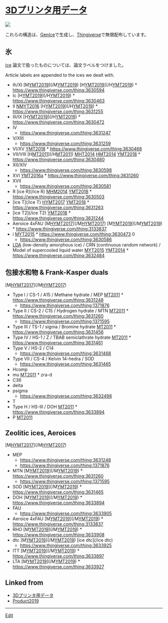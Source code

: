 ---
---
# [3Dプリンタ用データ](/3Dプリンタ用データ)

![](https://i.gyazo.com/936aabbe84fa478443890bae6d78a875.png)

これらの構造は、[GenIce](/GenIce)で生成し、[Thingiverse](https://thingiverse.com)で無償配布しています。





## 氷

[ice](/ice) 
論文で扱ったものについては、論文ラベルをつけました。

Article labels are appended to the ices we dealt with.


* Ih/XI [M[YMT2019](/YMT2019)](/M[YMT2019](/YMT2019)) [H[YMT2019](/YMT2019)](/H[YMT2019](/YMT2019))   * https://www.thingiverse.com/thing:3630594
* Ic [H[YMT2019](/YMT2019)](/H[YMT2019](/YMT2019))   * https://www.thingiverse.com/thing:3630463
* II [NMYT2016](/NMYT2016) [H[YMT2019](/YMT2019)](/H[YMT2019](/YMT2019))   * https://www.thingiverse.com/thing:3631255
* III/IX [H[YMT2019](/YMT2019)](/H[YMT2019](/YMT2019))   * https://www.thingiverse.com/thing:3630472
* IV
  * https://www.thingiverse.com/thing:3631247
* V/XIII
  * https://www.thingiverse.com/thing:3631259
* VI/XV [YMT2018](/YMT2018)   * https://www.thingiverse.com/thing:3630468
* VII/VIII [H[MT2011](/MT2011)](/H[MT2011](/MT2011)) [MHT2014](/MHT2014) [HMT2014](/HMT2014) [YMT2018](/YMT2018)   * https://www.thingiverse.com/thing:3630480
* XII/XIV
  * https://www.thingiverse.com/thing:3630598
* XVI [YMT2016a](/YMT2016a)   * https://www.thingiverse.com/thing:3631260
* XVII
  * https://www.thingiverse.com/thing:3630581
* R [ice R](/ice R)  [MHM2014](/MHM2014) [YMT2018](/YMT2018)   * https://www.thingiverse.com/thing:3630503
* [ice T](/ice T) [HYMT2017](/HYMT2017) [YMT2018](/YMT2018)   * https://www.thingiverse.com/thing:3631263
* [ice T2](/ice T2)  [YMT2018](/YMT2018)   * https://www.thingiverse.com/thing:3631244
* Aeroice 4xFAU [M[HYMT2017](/HYMT2017)](/M[HYMT2017](/HYMT2017)) [M[YMT2019](/YMT2019)](/M[YMT2019](/YMT2019))   * https://www.thingiverse.com/thing:3133837
* i  [MYT2015](/MYT2015)   * https://www.thingiverse.com/thing:3630473
0 
  * https://www.thingiverse.com/thing:3630586
* [LDA](/LDA) (low-density amorphous ice) / CRN (continuous random network) / Model of supercooled liquid water [MYT2015](/MYT2015) [YMT2014](/YMT2014)   * https://www.thingiverse.com/thing:3632484



## 包接水和物 & Frank-Kasper duals

[M[HYMT2017](/HYMT2017)](/M[HYMT2017](/HYMT2017)) 

* Type I / CS-1 / A15 / Methane hydrate / MEP [MT2011](/MT2011)   * https://www.thingiverse.com/thing:3631248
  * https://www.thingiverse.com/thing:1371876
* Type II / CS-2 / C15 / Hydrogen hydrate / MTN [MT2011](/MT2011)   * https://www.thingiverse.com/thing:3631260 
  * https://www.thingiverse.com/thing:1371595
* Type III / TS-1 / sigma / Bromine hydrate  [MT2011](/MT2011)   * https://www.thingiverse.com/thing:3631456
* Type IV / HS-1 / Z / TBAB semiclathrate hydrate [MT2011](/MT2011)   * https://www.thingiverse.com/thing:3631461
* Type V / HS-2 / C14
  * https://www.thingiverse.com/thing:3631468
* Type VII / CS-4 / Kelvin 14-hedra / SOD
  * https://www.thingiverse.com/thing:3631465
* Hcomp
* mu [MT2011](/MT2011) * zra-d
* C36
* delta
* psigma
  * https://www.thingiverse.com/thing:3632498
* T
* Type H / HS-III / DOH  [MT2011](/MT2011)   * https://www.thingiverse.com/thing:3633894
* P  [MT2011](/MT2011) 


## Zeolitic ices, Aeroices

[M[HYMT2017](/HYMT2017)](/M[HYMT2017](/HYMT2017)) 

* MEP
  * https://www.thingiverse.com/thing:3631248
  * https://www.thingiverse.com/thing:1371876
* MTN [M[YMT2019](/YMT2019)](/M[YMT2019](/YMT2019))   * https://www.thingiverse.com/thing:3631260 
  * https://www.thingiverse.com/thing:1371595
* SOD [M[YMT2019](/YMT2019)](/M[YMT2019](/YMT2019))   * https://www.thingiverse.com/thing:3631465
* DOH [M[YMT2019](/YMT2019)](/M[YMT2019](/YMT2019))   * https://www.thingiverse.com/thing:3633894
* FAU
  * https://www.thingiverse.com/thing:3633905
* Aeroice 4xFAU [M[YMT2019](/YMT2019)](/M[YMT2019](/YMT2019))   * https://www.thingiverse.com/thing:3133837
* RHO [M[YMT2019](/YMT2019)](/M[YMT2019](/YMT2019))   * https://www.thingiverse.com/thing:3633908
* dtc [M[YMT2019](/YMT2019)](/M[YMT2019](/YMT2019)) [ice dtc](/ice dtc)
  * https://www.thingiverse.com/thing:3633925
* ITT [M[YMT2019](/YMT2019)](/M[YMT2019](/YMT2019))   * https://www.thingiverse.com/thing:3633897
* LTA [M[YMT2019](/YMT2019)](/M[YMT2019](/YMT2019))   * https://www.thingiverse.com/thing:3633927





## Linked from

* [3Dプリンタ用データ](3Dプリンタ用データ.md)
* [Product2019](Product2019.md)


----
[Edit](https://github.com/vitroid/vitroid.github.io/edit/master/MD/3Dプリンタ用データ.md)
